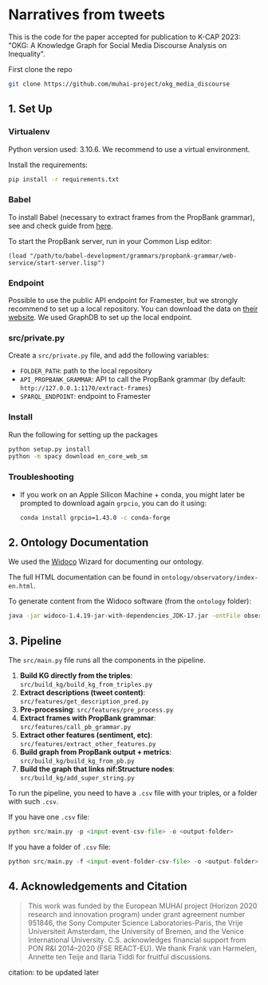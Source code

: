 # Narratives from tweets

This is the code for the paper accepted for publication to K-CAP 2023: "OKG: A Knowledge Graph for Social Media Discourse Analysis on Inequality".

First clone the repo
```bash
git clone https://github.com/muhai-project/okg_media_discourse
```

## 1. Set Up


### Virtualenv
Python version used: 3.10.6. We recommend to use a virtual environment.

Install the requirements:
```bash
pip install -r requirements.txt
```

### Babel

To install Babel (necessary to extract frames from the PropBank grammar), see and check guide from [here](https://gitlab.ai.vub.ac.be/ehai/babel).

To start the PropBank server, run in your Common Lisp editor:
```common lisp
(load "/path/to/babel-development/grammars/propbank-grammar/web-service/start-server.lisp")
```

### Endpoint

Possible to use the public API endpoint for Framester, but we strongly recommend to set up a local repository. You can download the data on [their website](https://framester.github.io). We used GraphDB to set up the local endpoint.


### src/private.py 
Create a `src/private.py` file, and add the following variables:
* `FOLDER_PATH`: path to the local repository
* `API_PROPBANK_GRAMMAR`: API to call the PropBank grammar (by default: `http://127.0.0.1:1170/extract-frames`)
* `SPARQL_ENDPOINT`: endpoint to Framester

### Install

Run the following for setting up the packages
```bash
python setup.py install
python -m spacy download en_core_web_sm
```

### Troubleshooting

- If you work on an Apple Silicon Machine + conda, you might later be prompted to download again `grpcio`, you can do it using:
    ```bash
    conda install grpcio=1.43.0 -c conda-forge
    ```

## 2. Ontology Documentation

We used the [Widoco](https://github.com/dgarijo/Widoco) Wizard for documenting our ontology.

The full HTML documentation can be found in `ontology/observatory/index-en.html`.

To generate content from the Widoco software (from the `ontology` folder): 
```bash
java -jar widoco-1.4.19-jar-with-dependencies_JDK-17.jar -ontFile observatory.owl -outFolder obio -confFile config.properties -uniteSections
```

## 3. Pipeline

The `src/main.py` file runs all the components in the pipeline.

1. **Build KG directly from the triples**: `src/build_kg/build_kg_from_triples.py`
2. **Extract descriptions (tweet content)**: `src/features/get_description_pred.py`
3. **Pre-processing**: `src/features/pre_process.py`
4. **Extract frames with PropBank grammar**: `src/features/call_pb_grammar.py`
5. **Extract other features (sentiment, etc)**: `src/features/extract_other_features.py`
6. **Build graph from PropBank output + metrics**: `src/build_kg/build_kg_from_pb.py`
7. **Build the graph that links nif:Structure nodes**: `src/build_kg/add_super_string.py`

To run the pipeline, you need to have a `.csv` file with your triples, or a folder with such `.csv`.

If you have one `.csv` file:
```python
python src/main.py -p <input-event-csv-file> -o <output-folder>
```

If you have a folder of `.csv` file:
```python
python src/main.py -f <input-event-folder-csv-file> -o <output-folder>
```

## 4. Acknowledgements and Citation

> This work was funded by the European MUHAI project (Horizon 2020 research and innovation program) under grant agreement number 951846,  the Sony Computer Science Laboratories-Paris, the Vrije Universiteit Amsterdam, the University of Bremen, and the Venice International University. C.S. acknowledges financial support from PON R\&I 2014–2020 (FSE REACT-EU). We thank Frank van Harmelen, Annette ten Teije and Ilaria Tiddi for fruitful discussions.


citation: to be updated later

